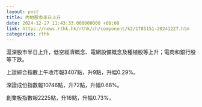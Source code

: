 ```yaml
---
layout: post
title: 內地股市半日上升
date: 2024-12-27 11:43:33.000000000 +08:00
link: https://news.rthk.hk/rthk/ch/component/k2/1785151-20241227.htm
categories: rthk
---
```


滬深股市半日上升，低空經濟概念、電網設備概念及種植股等上升；電商和銀行股等下跌。

上證綜合指數上午收市報3407點，升9點，升幅0.29%。

深證成份指數報10746點，升72點，升幅0.68%。

創業板指數報2225點，升16點，升幅0.73%。
